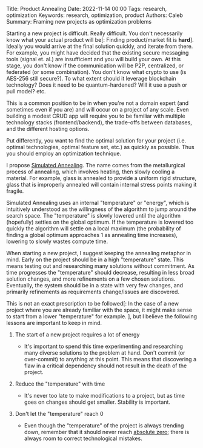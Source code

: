 Title: Product Annealing
Date: 2022-11-14 00:00
Tags: research, optimization
Keywords: research, optimization, product
Authors: Caleb
Summary: Framing new projects as optimization problems


Starting a new project is difficult. Really difficult. You don't necessarily know what your actual product will be[: Finding product/market fit is **hard**]. Ideally you would arrive at the final solution quickly, and iterate from there. For example, you might have decided that the existing secure messaging tools (signal et. al.) are insufficient and you will build your own. At this stage, you don't know if the communication will be P2P, centralized, or federated (or some combination). You don't know what crypto to use (is AES-256 still secure?). To what extent should it leverage blockchain technology? Does it need to be quantum-hardened? Will it use a push or pull model? etc. 

This is a common position to be in when you're not a domain expert (and sometimes even if you are) and will occur on a project of any scale. Even building a modest CRUD app will require you to be familiar with multiple technology stacks (frontend/backend), the trade-offs between databases, and the different hosting options. 

Put differently, you want to find the optimal solution for your project (i.e. optimal technologies, optimal feature set, etc.) as quickly as possible. Thus you should employ an optimization technique.

I propose [Simulated Annealing](https://en.wikipedia.org/wiki/Simulated_annealing). The name comes from the metallurgical process of annealing, which involves heating, then slowly cooling a material. For example, glass is annealed to provide a uniform rigid structure, glass that is improperly annealed will contain internal stress points making it fragile.

Simulated Annealing uses an internal "temperature" or "energy", which is intuitively understood as the willingness of the algorithm to jump around the search space. The "temperature" is slowly lowered until the algorithm (hopefully) settles on the global optimum. If the temperature is lowered too quickly the algorithm will settle on a local maximum (the probability of finding a global optimum approaches 1 as annealing time increases), lowering to slowly wastes compute time.

When starting a new project, I suggest keeping the annealing metaphor in mind. Early on the project should be in a high "temperature" state. This means testing out and researching many solutions without commitment. As time progresses the "temperature" should decrease, resulting in less broad solution changes, and more refinements on a few chosen solutions. Eventually, the system should be in a state with very few changes, and primarily refinements as requirements change/issues are discovered.

This is not an exact prescription to be followed[: In the case of a new project where you are already familiar with the space, it might make sense to start from a lower "temperature" for example. ], but I believe the following lessons are important to keep in mind.

1. The start of a new project requires a lot of energy  
    - It's important to spend this time experimenting and researching many diverse solutions to the problem at hand. Don't commit (or over-commit) to anything at this point. This means that discovering a flaw in a critical dependency should not result in the death of the project.
   
2. Reduce the "temperature" with time  
    - It's never too late to make modifications to a project, but as time goes on changes should get smaller. Stability is important.
   
3. Don't let the "temperature" reach 0  
    - Even though the "temperature" of the project is always trending down, remember that it should never reach [absolute zero](https://en.wikipedia.org/wiki/Absolute_zero); there is always room to correct technological mistakes.

